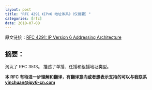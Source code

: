 ```yaml
---
layout: post
title: "RFC 4291 《IPv6 地址体系》（仅摘要）"
categories: [rfc]
date: 2018-07-08
---
```


原文链接：[RFC 4291: IP Version 6 Addressing Architecture](https://tools.ietf.org/html/rfc4291)

## 摘要：
淘汰了 RFC 3513。
描述了单播、任播和组播地址类型。

**本 RFC 有待进一步理解和翻译，有翻译意向或者想表示支持的可以与我联系 yinchuan@ipv6-cn.com**